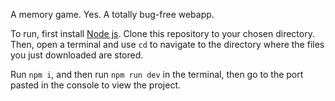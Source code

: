 A memory game.
Yes.
A totally bug-free webapp.

To run, first install [Node js](https://nodejs.org/en).
Clone this repository to your chosen directory.
Then, open a terminal and use `cd` to navigate to the directory where the files you just downloaded are stored.

Run `npm i`, and then run `npm run dev` in the terminal, then go to the port pasted in the console to view the project.
